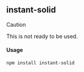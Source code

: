 ## instant-solid

> [!CAUTION]
> This is not ready to be used.

#### Usage

```bash
npm install instant-solid
```